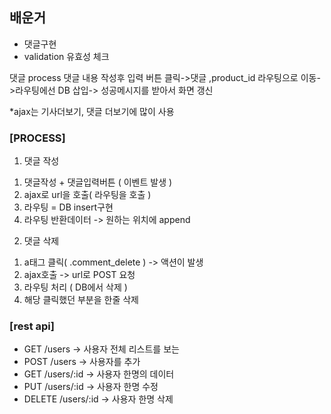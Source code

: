 ## 배운거
- 댓글구현
- validation 유효성 체크

댓글 process
댓글 내용 작성후 입력 버튼 클릭->댓글 ,product_id 라우팅으로 이동->라우팅에선 DB 삽입-> 성공메시지를 받아서 화면 갱신

*ajax는 기사더보기, 댓글 더보기에 많이 사용

### [PROCESS]

1) 댓글 작성

1. 댓글작성 + 댓글입력버튼 ( 이벤트 발생 )
2. ajax로 url을 호출( 라우팅을 호출 )
3. 라우팅 = DB insert구현
4. 라우팅 반환데이터 -> 원하는 위치에 append 

2) 댓글 삭제

1. a태그 클릭( .comment_delete ) -> 액션이 발생
2. ajax호출 -> url로 POST 요청
3. 라우팅 처리 ( DB에서 삭제 )
4. 해당 클릭했던 부분을 한줄 삭제

### [rest api]

- GET /users -> 사용자 전체 리스트를 보는
- POST /users -> 사용자를 추가
- GET /users/:id -> 사용자 한명의 데이터
- PUT /users/:id -> 사용자 한명 수정
- DELETE /users/:id -> 사용자 한명 삭제
